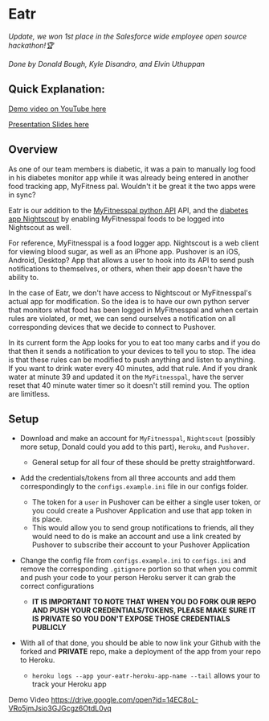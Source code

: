 # Eatr
*Update, we won 1st place in the Salesforce wide employee open source hackathon!🏆*

*Done by Donald Bough, Kyle Disandro, and Elvin Uthuppan*

## Quick Explanation:
[Demo video on YouTube here](https://youtu.be/56Bxnw1pUJI)

[Presentation Slides here](Eatr-Presentation.pdf)

## Overview

As one of our team members is diabetic, it was a pain to manually log food in his diabetes monitor app while it was already being entered in another food tracking app, MyFitness pal. Wouldn't it be great it the two apps were in sync?

Eatr is our addition to the [MyFitnesspal python API](https://github.com/coddingtonbear/python-myfitnesspal) API, and the [diabetes app Nightscout](https://github.com/nightscout/cgm-remote-monitor) by enabling MyFitnesspal foods to be logged into Nightscout as well.

For reference, MyFitnesspal is a food logger app. Nightscout is a web client for viewing blood sugar, as well as an iPhone app. Pushover is an iOS, Android, Desktop? App that allows a user to hook into its API to send push notifications to themselves, or others, when their app doesn't have the ability to. 

In the case of Eatr, we don't have access to Nightscout or MyFitnesspal's actual app for modification. So the idea is to have our own python server that monitors what food has been logged in MyFitnesspal and when certain rules are violated, or met, we can send ourselves a notification on all corresponding devices that we decide to connect to Pushover.

In its current form the App looks for you to eat too many carbs and if you do that then it sends a notification to your devices to tell you to stop. The idea is that these rules can be modified to push anything and listen to anything. If you want to drink water every 40 minutes, add that rule. And if you drank water at minute 39 and updated it on the `MyFitnesspal`, have the server reset that 40 minute water timer so it doesn't still remind you. The option are limitless.

## Setup

* Download and make an account for `MyFitnesspal`, `Nightscout` (possibly more setup, Donald could you add to this part), `Heroku`, and `Pushover`.
  * General setup for all four of these should be pretty straightforward. 

* Add the credentials/tokens from all three accounts and add them correspondingly to the `configs.example.ini` file in our configs folder.
  * The token for a `user` in Pushover can be either a single user token, or you could create a Pushover Application and use that app token in its place.
  * This would allow you to send group notifications to friends, all they would need to do is make an account and use a link created by Pushover to subscribe their account to your Pushover Application

* Change the config file from `configs.example.ini` to `configs.ini` and remove the corresponding `.gitignore` portion so that when you commit and push your code to your person Heroku server it can grab the correct configurations
  * **IT IS IMPORTANT TO NOTE THAT WHEN YOU DO FORK OUR REPO AND PUSH YOUR CREDENTIALS/TOKENS, PLEASE MAKE SURE IT IS PRIVATE SO YOU DON'T EXPOSE THOSE CREDENTIALS PUBLICLY**

* With all of that done, you should be able to now link your Github with the forked and **PRIVATE** repo, make a deployment of the app from your repo to Heroku.
  * ``` heroku logs --app your-eatr-heroku-app-name --tail ``` allows your to track your Heroku app

Demo Video
https://drive.google.com/open?id=14EC8oL-VRo5jmJsio3GJGcgz6OtdL0vq
